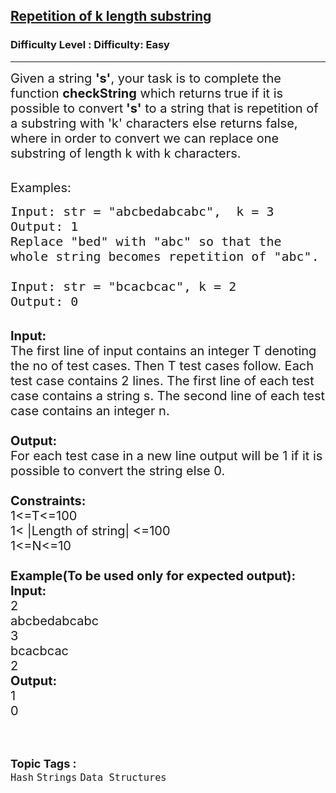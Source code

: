 <h2><a href="https://www.geeksforgeeks.org/problems/repetition-of-k-length-substring/1?page=1&category=Strings&status=unsolved,attempted&sortBy=accuracy">Repetition of k length substring</a></h2><h3>Difficulty Level : Difficulty: Easy</h3><hr><div class="problems_problem_content__Xm_eO"><p><span style="font-size:20px">Given a string <strong>'s'</strong>, your task is to complete the function <strong>checkString</strong> which returns true&nbsp;if it is possible to convert<strong>&nbsp;'s'</strong>&nbsp;to a string that is repetition of a substring with 'k' characters else returns false, where in order to convert we can replace one substring of length k with k characters.</span><br>
&nbsp;</p>

<p><span style="font-size:20px">Examples:</span></p>

<pre><span style="font-size:20px">Input: str = "abcbedabcabc",  k = 3
Output: 1
Replace "bed" with "abc" so that the 
whole string becomes repetition of "abc".

Input: str = "bcacbcac", k = 2
Output: 0</span></pre>

<p><br>
<span style="font-size:20px"><strong>Input:</strong><br>
The first line of input contains an integer T denoting the no of test cases. Then T test cases follow. Each test case contains 2 lines. The first line of each test case contains a string s. The second line of each test case contains an integer n.<br>
<br>
<strong>Output:</strong><br>
For each test case in a new line output will be 1 if it is possible to convert the string else 0.<br>
<br>
<strong>Constraints:</strong><br>
1&lt;=T&lt;=100<br>
1&lt; |Length of string| &lt;=100<br>
1&lt;=N&lt;=10<br>
<br>
<strong>Example(To be used only for expected output):<br>
Input:</strong><br>
2<br>
abcbedabcabc<br>
3<br>
bcacbcac<br>
2<br>
<strong>Output:</strong><br>
1<br>
0</span><br>
&nbsp;</p>
</div><br><p><span style=font-size:18px><strong>Topic Tags : </strong><br><code>Hash</code>&nbsp;<code>Strings</code>&nbsp;<code>Data Structures</code>&nbsp;